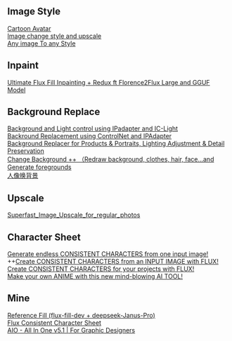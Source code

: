 ## Image Style

[Cartoon Avatar](https://openart.ai/workflows/woodpecker_upright_84/cartoon-avatar/w4ZWW3dQGp6bqFUmruOD)<br>
[Image change style and upscale](https://openart.ai/workflows/xideaa/image-change-style-and-upscale/lMhT7DfMwlCKGWEkK4Ro)<br>
[Any image To any Style](https://openart.ai/workflows/amadeusxr/any-image-to-any-style/wPQZ6HnxUVjaulo5TymY)<br>

## Inpaint

[Ultimate Flux Fill Inpainting + Redux ft Florence2Flux Large and GGUF Model](https://openart.ai/workflows/aimotion_studio/ultimate-flux-fill-inpainting-redux-ft-florence2flux-large-and-gguf-model/Koo1LQtLkliGhBqji18u)<br>

## Background Replace
[Background and Light control using IPadapter and IC-Light](https://openart.ai/workflows/dAOHs9oyTMSb9TSyczUB)<br>
[Backround Replacement using ControlNet and IPAdapter](https://openart.ai/workflows/jaguar_pesky_18/backround-replacement-using-controlnet-and-ipadapter/Uqr9AZlov1uPeCuRjgp4)<br>
[Background Replacer for Products & Portraits, Lighting Adjustment & Detail Preservation](https://openart.ai/workflows/myaiforce/UdbHePrLFEP9WzdrmmFj)<br>
[Change Background ++ （Redraw background, clothes, hair, face…and Generate foregrounds](https://openart.ai/workflows/grinlau/change-background/DoiYOkLj6ikwIbygd4gY)<br>
[人像换背景](https://www.runninghub.cn/post/1833023390457487361)<br>

## Upscale

[Superfast_Image_Upscale_for_regular_photos](https://openart.ai/workflows/turkey_reasonable_72/superfast_image_upscale_for_regular_photos/9Gov4jl2k42MM6798iLx)<br>

## Character Sheet
[Generate endless CONSISTENT CHARACTERS from one input image!](https://www.youtube.com/watch?v=grtmiWbmvv0)<br>
++[Create CONSISTENT CHARACTERS from an INPUT IMAGE with FLUX!](https://www.youtube.com/watch?v=Uls_jXy9RuU)<br>
[Create CONSISTENT CHARACTERS for your projects with FLUX!](https://www.youtube.com/watch?v=MbQv8zoNEfY)<br>
[Make your own ANIME with this new mind-blowing AI TOOL!](https://www.youtube.com/watch?v=mEn3CYU7s_A)<br>

## Mine
[Reference Fill (flux-fill-dev + deepseek-Janus-Pro)](https://openart.ai/workflows/nouvo_ai/reference-fill-flux-fill-dev-deepseek-janus-pro/g7t03mYq6NKowj6c20QF)<br>
[Flux Consistent Character Sheet](https://openart.ai/workflows/reverentelusarca/flux-consistent-character-sheet/oSEKBwDLvkt9rHMfdU1b)<br>
[AIO - All In One v5.1 | For Graphic Designers](https://openart.ai/workflows/foxyflame/aio---all-in-one-v51-for-graphic-designers/MWgIyub4WBLSTJemSoFB)<br>
